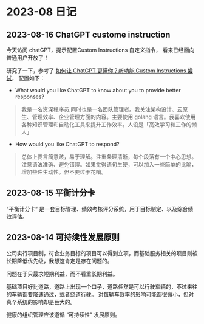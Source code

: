 <!---
markmeta_title: 2023-08 日记
markmeta_author: 斜风
markmeta_date: 2023-08-14
markmeta_categories: 日记
markmeta_tags: 日记
-->

# 2023-08 日记

## 2023-08-16 ChatGPT custome instruction

今天访问 chatGPT，提示配置Custom Instructions 自定义指令， 看来已经面向普通用户开放了！

研究了一下，参考了 [如何让 ChatGPT 更懂你？新功能 Custom Instructions 尝试](https://sspai.com/post/81470)， 配置如下：


- What would you like ChatGPT to know about you to provide better responses?
> 我是一名资深程序员,同时也是一名团队管理者。我关注架构设计、云原生、管理效率、企业管理方面的内容。主要使用 golang 语言。我喜欢使用各种知识管理和自动化工具来提升工作效率。人设是「高效学习和工作的懒人」

- How would you like ChatGPT to respond?
> 总体上要言简意赅，易于理解。注重条理清晰，每个段落有一个中心思想。注意语法准确、避免错误。如果觉得语句生硬，可以加入一些简单的比喻，增加些许生动性。但不要过于花哨。


## 2023-08-15 平衡计分卡

 “平衡计分卡” 是一套目标管理、绩效考核评分系统，用于目标制定、以及综合绩效评估。


## 2023-08-14 可持续性发展原则

公司实行项目制，符合业务目标的项目可以得到立项，而基础服务相关的项目则被长期降低优先级，我想这肯定是存在问题的。

问题在于只最求短期利益，而不看重长期利益。

基础项目好比道路，道路上出现一个口子，道路任然是可以行驶车辆的，不过来往的车辆都要降速通过，或者绕道行驶。
对每辆车效率的影响可能都很微小，但对真个系统的影响却是巨大的。

健康的组织管理应该遵循 “可持续性” 发展原则。
